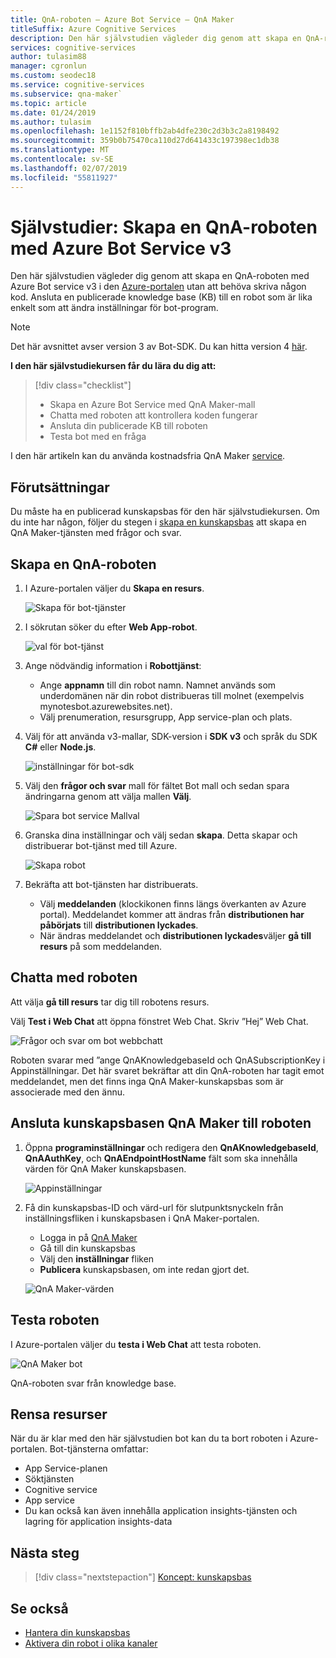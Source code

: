 ```yaml
---
title: QnA-roboten – Azure Bot Service – QnA Maker
titleSuffix: Azure Cognitive Services
description: Den här självstudien vägleder dig genom att skapa en QnA-roboten med Azure Bot service v3 på Azure portal.
services: cognitive-services
author: tulasim88
manager: cgronlun
ms.custom: seodec18
ms.service: cognitive-services
ms.subservice: qna-maker`
ms.topic: article
ms.date: 01/24/2019
ms.author: tulasim
ms.openlocfilehash: 1e1152f810bffb2ab4dfe230c2d3b3c2a8198492
ms.sourcegitcommit: 359b0b75470ca110d27d641433c197398ec1db38
ms.translationtype: MT
ms.contentlocale: sv-SE
ms.lasthandoff: 02/07/2019
ms.locfileid: "55811927"
---
```

# <a name="tutorial-create-a-qna-bot-with-azure-bot-service-v3"></a>Självstudier: Skapa en QnA-roboten med Azure Bot Service v3

Den här självstudien vägleder dig genom att skapa en QnA-roboten med Azure Bot service v3 i den [Azure-portalen](https://portal.azure.com) utan att behöva skriva någon kod. Ansluta en publicerade knowledge base (KB) till en robot som är lika enkelt som att ändra inställningar för bot-program. 

> [!Note] 
> Det här avsnittet avser version 3 av Bot-SDK. Du kan hitta version 4 [här](https://docs.microsoft.com/azure/bot-service/bot-builder-howto-qna?view=azure-bot-service-4.0&tabs=cs). 

**I den här självstudiekursen får du lära du dig att:**

<!-- green checkmark -->
> [!div class="checklist"]
> * Skapa en Azure Bot Service med QnA Maker-mall
> * Chatta med roboten att kontrollera koden fungerar 
> * Ansluta din publicerade KB till roboten
> * Testa bot med en fråga

I den här artikeln kan du använda kostnadsfria QnA Maker [service](../how-to/set-up-qnamaker-service-azure.md).

## <a name="prerequisites"></a>Förutsättningar

Du måste ha en publicerad kunskapsbas för den här självstudiekursen. Om du inte har någon, följer du stegen i [skapa en kunskapsbas](../How-To/create-knowledge-base.md) att skapa en QnA Maker-tjänsten med frågor och svar.

## <a name="create-a-qna-bot"></a>Skapa en QnA-roboten

1. I Azure-portalen väljer du **Skapa en resurs**.

    ![Skapa för bot-tjänster](../media/qnamaker-tutorials-create-bot/bot-service-creation.png)

2. I sökrutan söker du efter **Web App-robot**.

    ![val för bot-tjänst](../media/qnamaker-tutorials-create-bot/bot-service-selection.png)

3. Ange nödvändig information i **Robottjänst**:

    - Ange **appnamn** till din robot namn. Namnet används som underdomänen när din robot distribueras till molnet (exempelvis mynotesbot.azurewebsites.net).
    - Välj prenumeration, resursgrupp, App service-plan och plats.

4. Välj för att använda v3-mallar, SDK-version i **SDK v3** och språk du SDK **C#** eller **Node.js**.

    ![inställningar för bot-sdk](../media/qnamaker-tutorials-create-bot/bot-v3.png)

5. Välj den **frågor och svar** mall för fältet Bot mall och sedan spara ändringarna genom att välja mallen **Välj**.

    ![Spara bot service Mallval](../media/qnamaker-tutorials-create-bot/bot-v3-template.png)

6. Granska dina inställningar och välj sedan **skapa**. Detta skapar och distribuerar bot-tjänst med till Azure.

    ![Skapa robot](../media/qnamaker-tutorials-create-bot/bot-blade-settings-v3.png)

7. Bekräfta att bot-tjänsten har distribuerats.

    - Välj **meddelanden** (klockikonen finns längs överkanten av Azure portal). Meddelandet kommer att ändras från **distributionen har påbörjats** till **distributionen lyckades**.
    - När ändras meddelandet och **distributionen lyckades**väljer **gå till resurs** på som meddelanden.

## <a name="chat-with-the-bot"></a>Chatta med roboten

Att välja **gå till resurs** tar dig till robotens resurs.

Välj **Test i Web Chat** att öppna fönstret Web Chat. Skriv ”Hej” Web Chat.

![Frågor och svar om bot webbchatt](../media/qnamaker-tutorials-create-bot/qna-bot-web-chat.PNG)

Roboten svarar med ”ange QnAKnowledgebaseId och QnASubscriptionKey i Appinställningar. Det här svaret bekräftar att din QnA-roboten har tagit emot meddelandet, men det finns inga QnA Maker-kunskapsbas som är associerade med den ännu. 

## <a name="connect-your-qna-maker-knowledge-base-to-the-bot"></a>Ansluta kunskapsbasen QnA Maker till roboten

1. Öppna **programinställningar** och redigera den **QnAKnowledgebaseId**, **QnAAuthKey**, och **QnAEndpointHostName** fält som ska innehålla värden för QnA Maker kunskapsbasen.

    ![Appinställningar](../media/qnamaker-tutorials-create-bot/application-settings.PNG)

1. Få din kunskapsbas-ID och värd-url för slutpunktsnyckeln från inställningsfliken i kunskapsbasen i QnA Maker-portalen.

    - Logga in på [QnA Maker](https://qnamaker.ai)
    - Gå till din kunskapsbas
    - Välj den **inställningar** fliken
    - **Publicera** kunskapsbasen, om inte redan gjort det.

    ![QnA Maker-värden](../media/qnamaker-tutorials-create-bot/qnamaker-settings-kbid-key.PNG)

## <a name="test-the-bot"></a>Testa roboten

I Azure-portalen väljer du **testa i Web Chat** att testa roboten. 

![QnA Maker bot](../media/qnamaker-tutorials-create-bot/qna-bot-web-chat-response.PNG)

QnA-roboten svar från knowledge base.

## <a name="clean-up-resources"></a>Rensa resurser

När du är klar med den här självstudien bot kan du ta bort roboten i Azure-portalen. Bot-tjänsterna omfattar:

* App Service-planen
* Söktjänsten
* Cognitive service
* App service
* Du kan också kan även innehålla application insights-tjänsten och lagring för application insights-data

## <a name="next-steps"></a>Nästa steg

> [!div class="nextstepaction"]
> [Koncept: kunskapsbas](../concepts/knowledge-base.md)

## <a name="see-also"></a>Se också

- [Hantera din kunskapsbas](https://qnamaker.ai)
- [Aktivera din robot i olika kanaler](https://docs.microsoft.com/azure/bot-service/bot-service-manage-channels)
